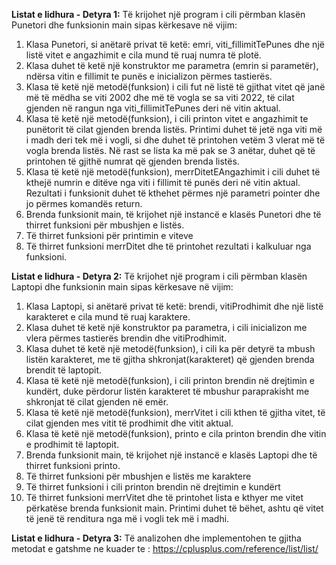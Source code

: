 **Listat e lidhura - Detyra 1:**
Të krijohet një program i cili përmban klasën Punetori dhe funksionin main sipas kërkesave në vijim:
1. Klasa Punetori, si anëtarë privat të ketë: emri, viti_fillimitTePunes dhe një listë vitet e angazhimit e cila mund të ruaj numra të plotë.
2. Klasa duhet të ketë një konstruktor me parametra (emrin si parametër), ndërsa vitin e fillimit te punës e inicializon përmes tastierës.
3. Klasa të ketë një metodë(funksion) i cili fut në listë të gjithat vitet që janë më të mëdha se viti 2002 dhe më të vogla se sa viti 2022, të cilat gjenden në rangun nga viti_fillimitTePunes deri në vitin aktual.
4. Klasa të ketë një metodë(funksion), i cili printon vitet e angazhimit te punëtorit të cilat gjenden brenda listës. Printimi duhet të jetë nga viti më i madh deri tek më i vogli, si dhe duhet të printohen vetëm 3 vlerat më të vogla brenda listës. Në rast se lista ka më pak se 3 anëtar, duhet që të printohen të gjithë numrat që gjenden brenda listës.
5. Klasa të ketë një metodë(funksion), merrDitetEAngazhimit i cili duhet të kthejë numrin e ditëve nga viti i fillimit të punës deri në vitin aktual. Rezultati i funksionit duhet të kthehet përmes një parametri pointer dhe jo përmes komandës return.
6. Brenda funksionit main, të krijohet një instancë e klasës Punetori dhe të thirret funksioni për mbushjen e listës.
7. Të thirret funksioni për printimin e viteve
8. Të thirret funksioni merrDitet dhe të printohet rezultati i kalkuluar nga funksioni.


**Listat e lidhura - Detyra 2:**
Të krijohet një program i cili përmban klasën Laptopi dhe funksionin main sipas kërkesave në vijim:
1. Klasa Laptopi, si anëtarë privat të ketë: brendi, vitiProdhimit dhe një listë karakteret e cila mund të ruaj karaktere.
2. Klasa duhet të ketë një konstruktor pa parametra, i cili inicializon me vlera përmes tastierës brendin dhe vitiProdhimit.
3. Klasa duhet të ketë një metodë(funksion), i cili ka për detyrë ta mbush listën karakteret, me të gjitha shkronjat(karakteret) që gjenden brenda brendit të laptopit.
4. Klasa të ketë një metodë(funksion), i cili printon brendin në drejtimin e kundërt, duke përdorur listën karakteret të mbushur paraprakisht me shkronjat të cilat gjenden në emër.
5. Klasa të ketë një metodë(funksion), merrVitet i cili kthen të gjitha vitet, të cilat gjenden mes vitit të prodhimit dhe vitit aktual.
6. Klasa të ketë një metodë(funksion), printo e cila printon brendin dhe vitin e prodhimit të laptopit.
7. Brenda funksionit main, të krijohet një instancë e klasës Laptopi dhe të thirret funksioni printo.
8. Të thirret funksioni për mbushjen e listës me karaktere
9. Të thirret funksioni i cili printon brendin në drejtimin e kundërt
10. Të thirret funksioni merrVitet dhe të printohet lista e kthyer me vitet përkatëse brenda
funksionit main. Printimi duhet të bëhet, ashtu që vitet të jenë të renditura nga më i vogli tek më i madhi.

**Listat e lidhura - Detyra 3:**
Të analizohen dhe implementohen te gjitha metodat e gatshme ne kuader te <list>: https://cplusplus.com/reference/list/list/
